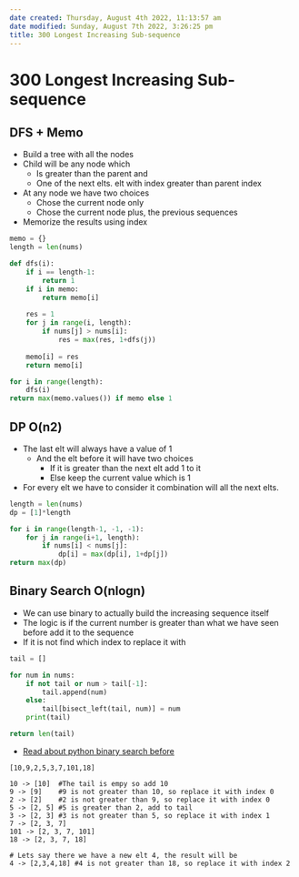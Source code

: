 ```yaml
---
date created: Thursday, August 4th 2022, 11:13:57 am
date modified: Sunday, August 7th 2022, 3:26:25 pm
title: 300 Longest Increasing Sub-sequence
---
```


# 300 Longest Increasing Sub-sequence

## DFS + Memo

- Build a tree with all the nodes
- Child will be any node which
	- Is greater than the parent and
	- One of the next elts. elt with index greater than parent index
-  At any node we have two choices
	- Chose the current node only
	- Chose the current node plus,  the previous sequences
- Memorize the results using index

```python
memo = {}
length = len(nums)

def dfs(i):
    if i == length-1:
        return 1
    if i in memo:
        return memo[i]
    
    res = 1
    for j in range(i, length):
        if nums[j] > nums[i]:
            res = max(res, 1+dfs(j))
    
    memo[i] = res
    return memo[i]

for i in range(length):
    dfs(i)
return max(memo.values()) if memo else 1
```

## DP O(n2)

- The last elt will always have a value of 1
	- And the elt before it will have two choices
		- If it is greater than the next elt add 1 to it
		- Else keep the current value which is 1
- For every elt we have to consider it combination will all the next elts.

```python
length = len(nums)
dp = [1]*length

for i in range(length-1, -1, -1):
    for j in range(i+1, length):
        if nums[i] < nums[j]:
            dp[i] = max(dp[i], 1+dp[j])
return max(dp)
```

## Binary Search O(nlogn)

- We can use binary to actually build the increasing sequence itself
- The logic is if the current number is greater than what we have seen before add it to the sequence
- If it is not find which index to replace it with

```python
tail = []

for num in nums:
    if not tail or num > tail[-1]:
        tail.append(num)
    else:
        tail[bisect_left(tail, num)] = num
    print(tail)

return len(tail)
```

- [Read about python binary search before](Algo/Tips%20&%20Tricks/In-built%20Binary%20search.md)

```
[10,9,2,5,3,7,101,18]

10 -> [10]  #The tail is empy so add 10
9 -> [9]    #9 is not greater than 10, so replace it with index 0
2 -> [2]    #2 is not greater than 9, so replace it with index 0
5 -> [2, 5] #5 is greater than 2, add to tail
3 -> [2, 3] #3 is not greater than 5, so replace it with index 1
7 -> [2, 3, 7]
101 -> [2, 3, 7, 101]
18 -> [2, 3, 7, 18]

# Lets say there we have a new elt 4, the result will be
4 -> [2,3,4,18] #4 is not greater than 18, so replace it with index 2
```
